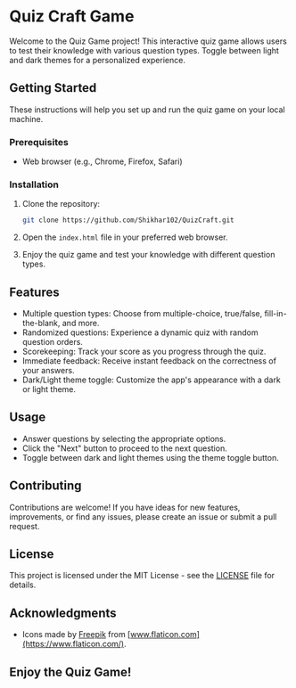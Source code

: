 # Quiz Craft Game

Welcome to the Quiz Game project! This interactive quiz game allows users to test their knowledge with various question types. Toggle between light and dark themes for a personalized experience.

## Getting Started

These instructions will help you set up and run the quiz game on your local machine.

### Prerequisites

- Web browser (e.g., Chrome, Firefox, Safari)

### Installation

1. Clone the repository:

    ```bash
    git clone https://github.com/Shikhar102/QuizCraft.git
    ```

2. Open the `index.html` file in your preferred web browser.

3. Enjoy the quiz game and test your knowledge with different question types.

## Features

- Multiple question types: Choose from multiple-choice, true/false, fill-in-the-blank, and more.
- Randomized questions: Experience a dynamic quiz with random question orders.
- Scorekeeping: Track your score as you progress through the quiz.
- Immediate feedback: Receive instant feedback on the correctness of your answers.
- Dark/Light theme toggle: Customize the app's appearance with a dark or light theme.

## Usage

- Answer questions by selecting the appropriate options.
- Click the "Next" button to proceed to the next question.
- Toggle between dark and light themes using the theme toggle button.

## Contributing

Contributions are welcome! If you have ideas for new features, improvements, or find any issues, please create an issue or submit a pull request.

## License

This project is licensed under the MIT License - see the [LICENSE](LICENSE) file for details.

## Acknowledgments


- Icons made by [Freepik](https://www.freepik.com) from [www.flaticon.com](https://www.flaticon.com/).

## Enjoy the Quiz Game!
